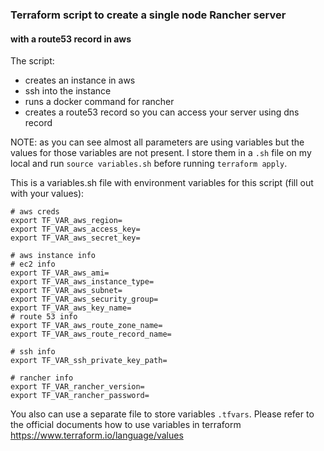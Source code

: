### Terraform script to create a single node Rancher server ### 
#### with a route53 record in aws #### 

The script:
- creates an instance in aws
- ssh into the instance 
- runs a docker command for rancher
- creates a route53 record so you can access your server using dns record

NOTE: 
as you can see almost all parameters are using variables but the values for those variables are not present. I store them in a `.sh` file on my local and run `source variables.sh` before running `terraform apply`.

This is a variables.sh file with environment variables for this script (fill out with your values):
```
# aws creds
export TF_VAR_aws_region=
export TF_VAR_aws_access_key=
export TF_VAR_aws_secret_key=

# aws instance info
# ec2 info
export TF_VAR_aws_ami=
export TF_VAR_aws_instance_type=
export TF_VAR_aws_subnet=
export TF_VAR_aws_security_group=
export TF_VAR_aws_key_name=
# route 53 info
export TF_VAR_aws_route_zone_name=
export TF_VAR_aws_route_record_name=

# ssh info
export TF_VAR_ssh_private_key_path=

# rancher info
export TF_VAR_rancher_version=
export TF_VAR_rancher_password=
```

You also can use a separate file to store variables `.tfvars`. 
Please refer to the official documents how to use variables in terraform https://www.terraform.io/language/values